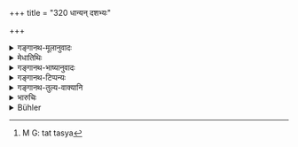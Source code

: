 +++
title = "320 धान्यन् दशभ्यः"

+++

<details><summary>गङ्गानथ-मूलानुवादः</summary>

There shall be ‘immolation’ for one who steals more than ten jars of grain; in other cases he should he made to pay eleven times as much, as also make good the property to the owner.—(320)
</details>

<details><summary>मेधातिथिः</summary>

**कुम्भ**शब्दः परिमाणविशेषे वर्तते न घटमात्रे । क्वचिद् विंशतिप्रस्थान् क्वचिद् द्वाविंशतिर् इति देशभेदाद् व्यवस्था । **दशभ्यो ऽधिकं हरतो** वधविधिर् उक्तार्थो ऽनुबन्धादिना नियम्यते । **शेषेषु** दशसु प्राकृत एकादशगुणो दण्डः । तत् **तस्य**[^५९] **च तद् धनम्** इति सर्वत्र स्तेये योज्यम् । **धान्यं** व्रीहियवादिसप्तदशानीति स्मर्यते ॥ ८.३२० ॥


[^५९]:
     M G: tat tasya
</details>

<details><summary>गङ्गानथ-भाष्यानुवादः</summary>

The term ‘*jar*’ is used in the sense of a particular measure, and not in that of one *jarful* only. The exact quantity is sometimes 20 seers, and in others 22 seers according to the custom of the place.

He who steals more than ten ‘jars,’ should be punished with ‘immolation.’ This rule is relaxed in accordance with the circumstances attending each case.

‘*In* *the rest*,’—*i.e*., in the case of ten jars and less,—the fine shall be eleven times the quantity stolen.

‘*The property shall be made good to the owner*’;—this applies to all cases of theft.

‘*Grain*’—under this term are included seventeen things—the *Vrīhi*, the
*Yava* and so forth,—as mentioned in the *Smṛtis*.—(320)
</details>

<details><summary>गङ्गानथ-टिप्पन्यः</summary>

‘*Kumbha*’—‘Equivalent to 20 or 22 *Prasthas* of 32 *Palas* each’
(Medhātithi);—‘to 2 *Droṇas* of 200 *Palas* each’ (Govindarājā, Kullūka
and Rāghavānanda).

This verse is quoted in *Smṛtitattva* (p. 513), where, Kātyāyana is
quoted as making ‘*kumbha*’ equivalent to 20 *droṇas*;—in *Aparārka* (p.
846), which has the following notes:—The *kumbha* is equivalent 52
*droṇas*;—‘*vadha’* is to be inflicted on the man who steals more than
20 *kumbhas* of paddy; in ‘other cases’—*i.e*., where the quantity
stolen is not large—the thief should be made to pay a fine which is
eleven times that which is prescribed for cases of stealing paddy (?);
and the quantity stolen has to be restored to the owner.

It is quoted in *Mitākṣarā* (2.275) as indicating the fact that the
penalty varies with the quantity of grain stolen; it adds the following
notes:—The *kumbha* is equal to 20 *droṇas*,—whether the ‘*vadha*’
prescribed here is to be *beating* or *mutilation* or *death* shall
depend upon (1) the qualities of the thief, of the corn stolen and of
the owner of the corn, and (2) upon the time, whether it is a time of
scarcity or plenty;—and in *Vīramitrodaya* (Vyavahāra, 151a), which
explains ‘*kumbha*’ as 10 *seers*, ‘*śeṣe*’ as ‘less than ten
kumbhas—‘*tasya*’ as ‘to the owner of the grain.’

It is quoted in *Vivādaratnākara* (p. 311), which has the following
notes:—The *kumbha* consists of 10 *prasthas*,—‘*śeṣe*’, less than 10
*kumbhas*,—the property that had been stolen should be restored to the
owner.

It is quoted in *Vyavahāramayūkha* (p. 101), which explains ‘*kumbha*’
as 10 *prasthas*;—and in *Prāyaścittaviveka* (p. 341), which says that
this refers to eases of serious crime.
</details>

<details><summary>गङ्गानथ-तुल्य-वाक्यानि</summary>

*Viṣṇu* (5.12).—‘Those who steal more than 10 *kumbhas* of grain, should
be put to death.’

*Nārada* (Theft: 26).—‘Corporal punishment or death shall he inflicted
on him who steals more than 10 *kumbhas* of grain; when the quantity is
less, he shall be made to pay eleven times the value—thus has Manu
ordained.’
</details>

<details><summary>भारुचिः</summary>

ताडने ऽपि वधः प्रयुज्यते । इह तु यदि ब्राह्मणादिषु प्रस्परे च धान्यापहरणे इदम्; हीनवर्णश् च स्याद् अयम् अपहर्ता, ततो [दोष]महत्त्वात् तस्य न नैर्गुण्याद् विधिर् मारणे द्रष्टव्यः । अन्यत्र तु कल्पना स्वयम् एवोह्या । दशानां चार्वाग् **एकादशगुणो** दण्डो, न **वधः** ॥ ८.३१९ ॥
</details>

<details><summary>Bühler</summary>

320	On him who steals more than ten kumbhas of grain corporal punishment (shall be inflicted); in other cases he shall be fined eleven times as much, and shall pay to the (owner the value of his) property.
</details>
